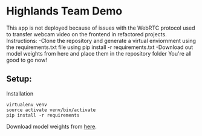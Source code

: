 # Highlands Team Demo
This app is not deployed because of issues with the WebRTC protocol used to transfer webcam video on the frontend in refactored projects.
Instructions:
-Clone the repository and generate a virtual enviornment using the requirements.txt file using pip install -r requirements.txt
-Download out model weights from here and place them in the repository folder
You're all good to go now!

## Setup: 

Installation <br />
    
    virtualenv venv
    source activate venv/bin/activate
    pip install -r requirements
    
Download model weights from [here](https://drive.google.com/file/d/1h-oHkO3qs2tDCnMw8U4Poi9FRa15Savy/view?usp=sharing).
